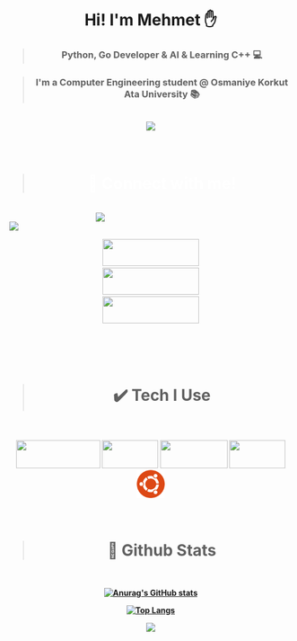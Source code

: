 <div align=center>

# Hi! I'm Mehmet :hand:
> ### Python, Go Developer & AI & Learning C++ :computer: 

> ### I'm a Computer Engineering student @ Osmaniye Korkut Ata University 📚

<br />

<img src="https://www.charterglobal.com/wp-content/uploads/2019/01/o1920108014140002018.gif" />

<br />
<br />
<br />


># <font color="white">:link: Connect with me!</font>

<br />


<img src="https://giffiles.alphacoders.com/211/211099.gif" width=350 align="right">

<img src="https://media.giphy.com/media/cO31OOpbYOMHaTbB56/giphy.gif" align="left" width=215 />

<br />

[<img height="48" width="172" src="https://img.shields.io/badge/Instagram-E4405F?style=for-the-badge&logo=instagram&logoColor=white"/>][instagram]
<b><br />
[<img height="48" width="172" src="https://img.shields.io/badge/LinkedIn-0077B5?style=for-the-badge&logo=linkedin&logoColor=white"/>][linkedin]
<b><br />
[<img height="48" width="172" src="https://img.shields.io/badge/Twitter-1DA1F2?style=for-the-badge&logo=twitter&logoColor=white" />][twitter]

<br />
<br />

[instagram]: https://www.instagram.com/mehmetsolakk0/?hl=tr
[linkedin]: https://www.linkedin.com/in/mehmet-solak-250216224/
[twitter]: https://twitter.com/LeclercVekili0

<br />

> # :heavy_check_mark: Tech I Use


<br />
<br />

<img src="https://img.shields.io/badge/Python-3776AB?style=for-the-badge&logo=python&logoColor=white" width=150 height=50 />
<img src="https://img.shields.io/badge/Go-00ADD8?style=for-the-badge&logo=go&logoColor=white" width=100 height=50>
<img src="https://img.shields.io/badge/C%2B%2B-00599C?style=for-the-badge&logo=c%2B%2B&logoColor=white" width=120 height=50 />
<img src="https://img.shields.io/badge/GIT-E44C30?style=for-the-badge&logo=git&logoColor=white" width=100 height=50>
<img src="https://raw.githubusercontent.com/github/explore/80688e429a7d4ef2fca1e82350fe8e3517d3494d/topics/ubuntu/ubuntu.png" width=50>


<br />
<br />
<br />

> # :signal_strength: Github Stats

<br />


[![Anurag's GitHub stats](https://github-readme-stats.vercel.app/api?username=knetic0)](https://github.com/anuraghazra/github-readme-stats)
  
[![Top Langs](https://github-readme-stats.vercel.app/api/top-langs/?username=knetic0&layout=compact)](https://github.com/anuraghazra/github-readme-stats)

![](https://komarev.com/ghpvc/?username=knetic0&color=blue)

</div>

<!---
knetic0/knetic0 is a ✨ special ✨ repository because its `README.md` (this file) appears on your GitHub profile.
You can click the Preview link to take a look at your changes.
--->

